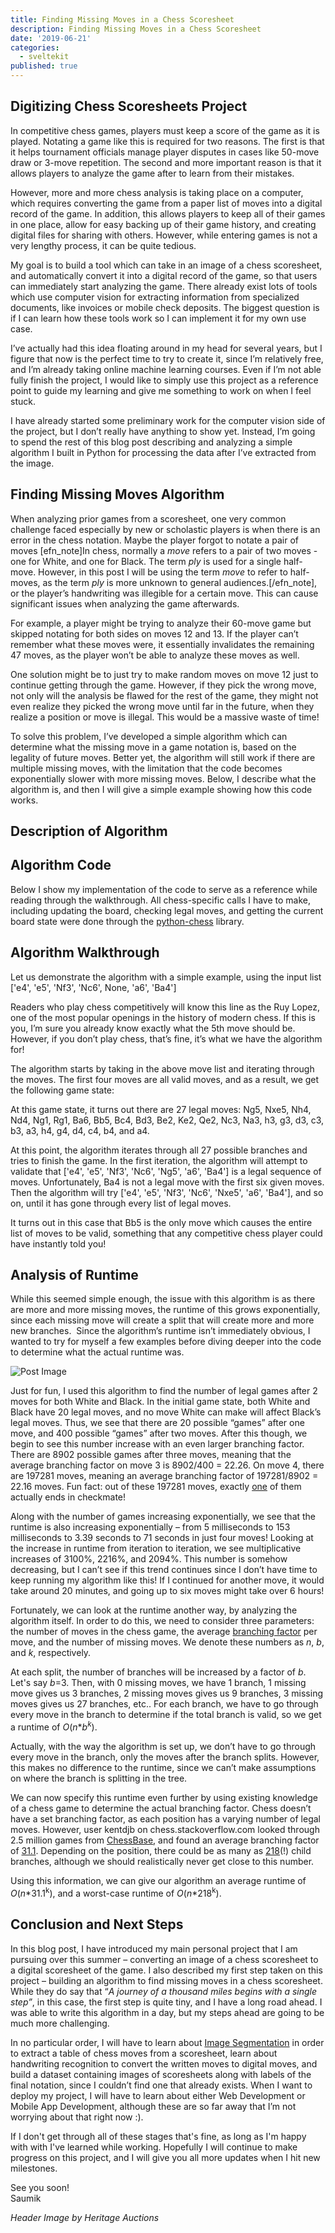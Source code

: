 ```yaml
---
title: Finding Missing Moves in a Chess Scoresheet
description: Finding Missing Moves in a Chess Scoresheet
date: '2019-06-21'
categories:
  - sveltekit
published: true
---
```


## Digitizing Chess Scoresheets Project

In competitive chess games, players must keep a score of the game as it is played. Notating a game like this is required for two reasons. The first is that it helps tournament officials manage player disputes in cases like 50-move draw or 3-move repetition. The second and more important reason is that it allows players to analyze the game after to learn from their mistakes.

However, more and more chess analysis is taking place on a computer, which requires converting the game from a paper list of moves into a digital record of the game. In addition, this allows players to keep all of their games in one place, allow for easy backing up of their game history, and creating digital files for sharing with others. However, while entering games is not a very lengthy process, it can be quite tedious.

My goal is to build a tool which can take in an image of a chess scoresheet, and automatically convert it into a digital record of the game, so that users can immediately start analyzing the game. There already exist lots of tools which use computer vision for extracting information from specialized documents, like invoices or mobile check deposits. The biggest question is if I can learn how these tools work so I can implement it for my own use case.

I’ve actually had this idea floating around in my head for several years, but I figure that now is the perfect time to try to create it, since I’m relatively free, and I’m already taking online machine learning courses. Even if I’m not able fully finish the project, I would like to simply use this project as a reference point to guide my learning and give me something to work on when I feel stuck.

I have already started some preliminary work for the
computer vision side of the project, but I don’t really have anything to show
yet. Instead, I’m going to spend the rest of this blog post describing and
analyzing a simple algorithm I built in Python for processing the data after I’ve
extracted from the image.

## Finding Missing Moves Algorithm

When analyzing prior games from a scoresheet, one very common challenge faced especially by new or scholastic players is when there is an error in the chess notation. Maybe the player forgot to notate a pair of moves [efn_note]In chess, normally a <em>move</em> refers to a pair of two moves - one for White, and one for Black. The term <em>ply</em> is used for a single half-move. However, in this post I will be using the term <em>move</em> to refer to half-moves, as the term <em>ply</em> is more unknown to general audiences.[/efn_note], or the player’s handwriting was illegible for a certain move. This can cause significant issues when analyzing the game afterwards.

For example, a player might be trying to analyze their 60-move game but skipped notating for both sides on moves 12 and 13. If the player can’t remember what these moves were, it essentially invalidates the remaining 47 moves, as the player won’t be able to analyze these moves as well.

One solution might be to just try to make random moves on move 12 just to continue getting through the game. However, if they pick the wrong move, not only will the analysis be flawed for the rest of the game, they might not even realize they picked the wrong move until far in the future, when they realize a position or move is illegal. This would be a massive waste of time!

To solve this problem, I’ve developed a simple algorithm
which can determine what the missing move in a game notation is, based on the
legality of future moves. Better yet, the algorithm will still work if there
are multiple missing moves, with the limitation that the code becomes exponentially
slower with more missing moves. Below, I describe what the algorithm is, and
then I will give a simple example showing how this code works.

## Description of Algorithm

## Algorithm Code

Below I show my implementation of the code to serve as a reference while reading through the walkthrough. All chess-specific calls I have to make, including updating the board, checking legal moves, and getting the current board state were done through the [python-chess](https://pypi.org/project/python-chess/) library.

## Algorithm Walkthrough

Let us demonstrate the algorithm with a simple example, using the input list ['e4', 'e5', 'Nf3', 'Nc6', None, 'a6', 'Ba4']

Readers who play chess competitively will know this line as
the Ruy Lopez, one of the most popular openings in the history of modern chess.
If this is you, I’m sure you already know exactly what the 5th move should be.
However, if you don’t play chess, that’s fine, it’s what we have the algorithm
for!

The algorithm starts by taking in the above move list and
iterating through the moves. The first four moves are all valid moves, and as a
result, we get the following game state:

At this game state, it turns out there are 27 legal moves: Ng5, Nxe5, Nh4, Nd4, Ng1, Rg1, Ba6, Bb5, Bc4, Bd3, Be2, Ke2, Qe2, Nc3, Na3, h3, g3, d3, c3, b3, a3, h4, g4, d4, c4, b4, and a4.

At this point, the algorithm iterates through all 27 possible branches and tries to finish the game. In the first iteration, the algorithm will attempt to validate that ['e4', 'e5', 'Nf3', 'Nc6', 'Ng5', 'a6', 'Ba4'] is a legal sequence of moves. Unfortunately, Ba4 is not a legal move with the first six given moves. Then the algorithm will try ['e4', 'e5', 'Nf3', 'Nc6', 'Nxe5', 'a6', 'Ba4'], and so on, until it has gone through every list of legal moves.

It turns out in this case that Bb5 is the only move which causes the entire list of moves to be valid, something that any competitive chess player could have instantly told you!

## Analysis of Runtime

While this seemed simple enough, the issue with this algorithm is as there are more and more missing moves, the runtime of this grows exponentially, since each missing move will create a split that will create more and more new branches.  Since the algorithm’s runtime isn’t immediately obvious, I wanted to try for myself a few examples before diving deeper into the code to determine what the actual runtime was.

![Post Image](https://saumikn.com/wp-content/uploads/2019/06/find-missing-move-runtime-1024x647.png)

Just for fun, I used this algorithm to find the number of legal games after 2 moves for both White and Black. In the initial game state, both White and Black have 20 legal moves, and no move White can make will affect Black’s legal moves. Thus, we see that there are 20 possible “games” after one move, and 400 possible “games” after two moves. After this though, we begin to see this number increase with an even larger branching factor. There are 8902 possible games after three moves, meaning that the average branching factor on move 3 is 8902/400 = 22.26. On move 4, there are 197281 moves, meaning an average branching factor of 197281/8902 = 22.16 moves. Fun fact: out of these 197281 moves, exactly [one](https://en.wikipedia.org/wiki/Fool%27s_mate) of them actually ends in checkmate!

Along with the number of games increasing exponentially, we see
that the runtime is also increasing exponentially – from 5 milliseconds to 153 milliseconds
to 3.39 seconds to 71 seconds in just four moves! Looking at the increase in
runtime from iteration to iteration, we see multiplicative increases of 3100%,
2216%, and 2094%. This number is somehow decreasing, but I can’t see if this
trend continues since I don’t have time to keep running my algorithm like this!
If I continued for another move, it would take around 20 minutes, and going up
to six moves might take over 6 hours!

Fortunately, we can look at the runtime another way, by analyzing the algorithm itself. In order to do this, we need to consider three parameters: the number of moves in the chess game, the average [branching factor](https://en.wikipedia.org/wiki/Branching_factor) per move, and the number of missing moves. We denote these numbers as <em>n</em>, <em>b</em>, and <em>k</em>, respectively.

At each split, the number of branches will be increased by a factor of <em>b</em>. Let's say <em>b</em>=3. Then, with 0 missing moves, we have 1 branch, 1 missing move gives us 3 branches, 2 missing moves gives us 9 branches, 3 missing moves gives us 27 branches, etc.. For each branch, we have to go through every move in the branch to determine if the total branch is valid, so we get a runtime of <em>O</em>(<em>n</em>*<em>b</em><sup><em>k</em></sup>).

Actually, with the way the algorithm is set up, we don’t have to go through every move in the branch, only the moves after the branch splits. However, this makes no difference to the runtime, since we can’t make assumptions on where the branch is splitting in the tree.

We can now specify this runtime even further by using existing
knowledge of a chess game to determine the actual branching factor. Chess doesn’t
have a set branching factor, as each position has a varying number of legal
moves. However, user kentdjb on chess.stackoverflow.com looked through 2.5
million games from [ChessBase](https://en.chessbase.com/), and found
an average branching factor of [31.1](https://chess.stackexchange.com/questions/23135/what-is-the-average-number-of-legal-moves-per-turn).
Depending on the position, there could be as many as [218](https://lichess.org/analysis/fromPosition/R6R/3Q4/1Q4Q1/4Q3/2Q4Q/Q4Q2/pp1Q4/kBNN1KB1_w_-_-)(!)
child branches, although we should realistically never get close to this number.

Using this information, we can give our algorithm an average runtime of  <em>O</em>(<em>n</em>*31.1<sup>k</sup>), and a worst-case runtime of  <em>O</em>(<em>n</em>*218<sup>k</sup>).

## Conclusion and Next Steps

In this blog post, I have introduced my main personal project
that I am pursuing over this summer – converting an image of a chess scoresheet
to a digital scoresheet of the game. I also described my first step taken on
this project – building an algorithm to find missing moves in a chess
scoresheet. While they do say that “<em>A journey of a thousand miles begins
with a single step”</em>, in this case, the first step is quite tiny, and I have
a long road ahead. I was able to write this algorithm in a day, but my steps
ahead are going to be much more challenging.

In no particular order, I will have to learn about [Image Segmentation](https://en.wikipedia.org/wiki/Image_segmentation) in order to extract a table of chess moves from a scoresheet, learn about handwriting recognition to convert the written moves to digital moves, and build a dataset containing images of scoresheets along with labels of the final notation, since I couldn’t find one that already exists. When I want to deploy my project, I will have to learn about either Web Development or Mobile App Development, although these are so far away that I’m not worrying about that right now :).

If I don't get through all of these stages that's fine, as long as I'm happy with with I've learned while working. Hopefully I will continue to make progress on this project, and I will give you all more updates when I hit new milestones.

See you soon!<br/>Saumik

<em>Header
Image by Heritage Auctions </em>

